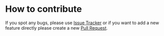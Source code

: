 
# How to contribute

If you spot any bugs, please use [Issue Tracker](https://github.com/serhatteker/hugo-theme-hello-friend-ng/issues) or if you want to add a new feature directly please create a new [Pull Request](https://github.com/serhatteker/hugo-theme-hello-friend-ng/pulls).


